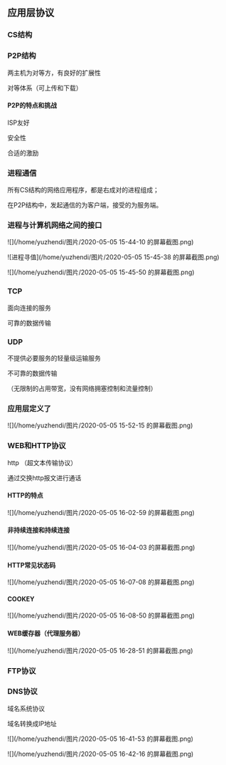 ## 应用层协议

### CS结构

### P2P结构

两主机为对等方，有良好的扩展性

对等体系（可上传和下载）

#### P2P的特点和挑战

ISP友好

安全性

合适的激励

### 进程通信

所有CS结构的网络应用程序，都是右成对的进程组成；

在P2P结构中，发起通信的为客户端，接受的为服务端。

### 进程与计算机网络之间的接口

![](/home/yuzhendi/图片/2020-05-05 15-44-10 的屏幕截图.png)

![进程寻值](/home/yuzhendi/图片/2020-05-05 15-45-38 的屏幕截图.png)

![](/home/yuzhendi/图片/2020-05-05 15-45-50 的屏幕截图.png)

### TCP

面向连接的服务

可靠的数据传输

### UDP

不提供必要服务的轻量级运输服务

不可靠的数据传输

（无限制的占用带宽，没有网络拥塞控制和流量控制）

### 应用层定义了

![](/home/yuzhendi/图片/2020-05-05 15-52-15 的屏幕截图.png)

### WEB和HTTP协议

http （超文本传输协议）

通过交换http报文进行通话

#### HTTP的特点

![](/home/yuzhendi/图片/2020-05-05 16-02-59 的屏幕截图.png)

#### 非持续连接和持续连接

![](/home/yuzhendi/图片/2020-05-05 16-04-03 的屏幕截图.png)

#### HTTP常见状态码

![](/home/yuzhendi/图片/2020-05-05 16-07-08 的屏幕截图.png)

#### COOKEY

![](/home/yuzhendi/图片/2020-05-05 16-08-50 的屏幕截图.png)

#### WEB缓存器（代理服务器）

![](/home/yuzhendi/图片/2020-05-05 16-28-51 的屏幕截图.png)

### FTP协议

### DNS协议

域名系统协议

域名转换成IP地址

![](/home/yuzhendi/图片/2020-05-05 16-41-53 的屏幕截图.png)

![](/home/yuzhendi/图片/2020-05-05 16-42-16 的屏幕截图.png)